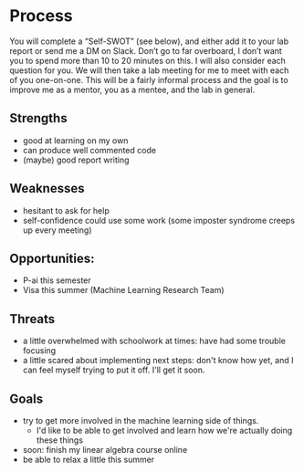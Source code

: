 # Process
You will complete a “Self-SWOT” (see below), and either add it to your lab report or send me a DM on Slack. Don’t go to far overboard, I don’t want you to spend more than 10 to 20 minutes on this. I will also consider each question for you. We will then take a lab meeting for me to meet with each of you one-on-one. This will be a fairly informal process and the goal is to improve me as a mentor, you as a mentee, and the lab in general.


## Strengths
- good at learning on my own
- can produce well commented code
- (maybe) good report writing

## Weaknesses
- hesitant to ask for help
- self-confidence could use some work (some imposter syndrome creeps up every meeting)

## Opportunities:
- P-ai this semester
- Visa this summer (Machine Learning Research Team)


## Threats
- a little overwhelmed with schoolwork at times: have had some trouble focusing
- a little scared about implementing next steps: don't know how yet, and I can feel myself trying to put it off. I'll get it soon.

## Goals
- try to get more involved in the machine learning side of things.
    + I'd like to be able to get involved and learn how we're actually doing these things
- soon: finish my linear algebra course online
- be able to relax a little this summer